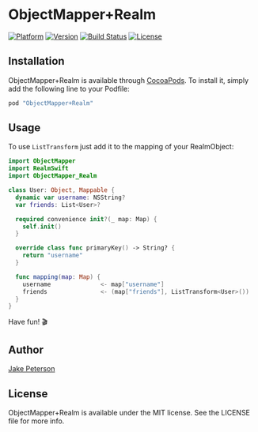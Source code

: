 # ObjectMapper+Realm

[![Platform](https://img.shields.io/cocoapods/p/ObjectMapper+Realm.svg?style=flat)](http://cocoapods.org/pods/ObjectMapper+Realm)
[![Version](https://img.shields.io/cocoapods/v/ObjectMapper+Realm.svg?style=flat)](http://cocoapods.org/pods/ObjectMapper+Realm)
[![Build Status](https://travis-ci.org/Jakenberg/ObjectMapper-Realm.svg?branch=master)](https://travis-ci.org/Jakenberg/ObjectMapper-Realm)
[![License](https://img.shields.io/cocoapods/l/ObjectMapper+Realm.svg?style=flat)](http://cocoapods.org/pods/ObjectMapper+Realm)

## Installation

ObjectMapper+Realm is available through [CocoaPods](http://cocoapods.org). To install
it, simply add the following line to your Podfile:

```ruby
pod "ObjectMapper+Realm"
```

## Usage

To use `ListTransform` just add it to the mapping of your RealmObject:
```swift
import ObjectMapper
import RealmSwift
import ObjectMapper_Realm

class User: Object, Mappable {
  dynamic var username: NSString?
  var friends: List<User>?

  required convenience init?(_ map: Map) {
    self.init()
  }

  override class func primaryKey() -> String? {
    return "username"
  }

  func mapping(map: Map) {
    username              <- map["username"]
    friends               <- (map["friends"], ListTransform<User>())
  }
}
```
Have fun! 🎬

## Author

[Jake Peterson](http://jakenberg.io)

## License

ObjectMapper+Realm is available under the MIT license. See the LICENSE file for more info.
